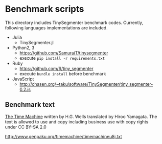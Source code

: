 # Benchmark scripts

This directory includes TinySegmenter benchmark codes.
Currently, following languages implementations are included.

- Julia
  - TinySegmenter.jl
- Python2, 3
  - https://github.com/SamuraiT/tinysegmenter
  - execute `pip install -r requirements.txt`
- Ruby
  - https://github.com/6/tiny_segmenter
  - execute `bundle install` before benchmark
- JavaScript
  - http://chasen.org/~taku/software/TinySegmenter/tiny_segmenter-0.2.js

## Benchmark text
[The Time Machine](https://en.wikipedia.org/wiki/The_Time_Machine) written by H.G. Wells translated by Hiroo Yamagata.
The text is allowed to use and copy including business use with copy rights under CC BY-SA 2.0

http://www.genpaku.org/timemachine/timemachineu8j.txt
